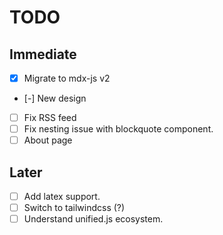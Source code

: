 # TODO

## Immediate
- [x] Migrate to mdx-js v2
- [-] New design
- [ ] Fix RSS feed
- [ ] Fix nesting issue with blockquote component.
- [ ] About page

## Later
- [ ] Add latex support.
- [ ] Switch to tailwindcss (?)
- [ ] Understand unified.js ecosystem.
